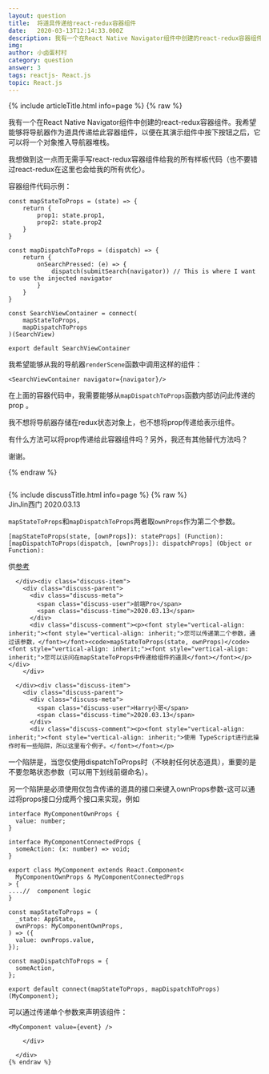 ```yaml
---
layout: question
title:  将道具传递给react-redux容器组件
date:   2020-03-13T12:14:33.000Z
description: 我有一个在React Native Navigator组件中创建的react-redux容器组件。我希望能够将导航器作为道具传递给此容器组件，以便在其演示...
img: 
author: 小卤蛋村村
category: question
answer: 3
tags: reactjs- React.js
topic: React.js
---
```

<div class="article-root">
  <div class="article">
    {% include articleTitle.html info=page %}
    {% raw %}
    <div class="article-content"><p><font style="vertical-align: inherit;"><font style="vertical-align: inherit;">我有一个在React Native Navigator组件中创建的react-redux容器组件。</font><font style="vertical-align: inherit;">我希望能够将导航器作为道具传递给此容器组件，以便在其演示组件中按下按钮之后，它可以将一个对象推入导航器堆栈。</font></font></p>

<p><font style="vertical-align: inherit;"><font style="vertical-align: inherit;">我想做到这一点而无需手写react-redux容器组件给我的所有样板代码（也不要错过react-redux在这里也会给我的所有优化）。</font></font></p>

<p><font style="vertical-align: inherit;"><font style="vertical-align: inherit;">容器组件代码示例：</font></font></p>

<pre><code>const mapStateToProps = (state) =&gt; {<font></font>
    return {<font></font>
        prop1: state.prop1,<font></font>
        prop2: state.prop2<font></font>
    }<font></font>
}<font></font>
<font></font>
const mapDispatchToProps = (dispatch) =&gt; {<font></font>
    return {<font></font>
        onSearchPressed: (e) =&gt; {<font></font>
            dispatch(submitSearch(navigator)) // This is where I want to use the injected navigator<font></font>
        }<font></font>
    }<font></font>
}<font></font>
<font></font>
const SearchViewContainer = connect(<font></font>
    mapStateToProps,<font></font>
    mapDispatchToProps<font></font>
)(SearchView)<font></font>
<font></font>
export default SearchViewContainer<font></font>
</code></pre>

<p><font style="vertical-align: inherit;"><font style="vertical-align: inherit;">我希望能够从我的导航器</font></font><code>renderScene</code><font style="vertical-align: inherit;"><font style="vertical-align: inherit;">函数中</font><font style="vertical-align: inherit;">调用这样的组件</font><font style="vertical-align: inherit;">：</font></font></p>

<pre><code>&lt;SearchViewContainer navigator={navigator}/&gt;
</code></pre>

<p><font style="vertical-align: inherit;"><font style="vertical-align: inherit;">在上面的容器代码中，我需要能够从</font></font><code>mapDispatchToProps</code><font style="vertical-align: inherit;"><font style="vertical-align: inherit;">函数</font><font style="vertical-align: inherit;">内部访问此传递的prop </font><font style="vertical-align: inherit;">。</font></font></p>

<p><font style="vertical-align: inherit;"><font style="vertical-align: inherit;">我不想将导航器存储在redux状态对象上，也不想将prop传递给表示组件。</font></font></p>

<p><font style="vertical-align: inherit;"><font style="vertical-align: inherit;">有什么方法可以将prop传递给此容器组件吗？</font><font style="vertical-align: inherit;">另外，我还有其他替代方法吗？</font></font></p>

<p><font style="vertical-align: inherit;"><font style="vertical-align: inherit;">谢谢。</font></font></p></div>
    {% endraw %}
  </div>
  <p style="height: 0;width:0;overflow: hidden;"> 第1532篇《将道具传递给react-redux容器组件》来自Winter(https://github.com/aiyld/aiyld.github.io)的站点</p>
  <div class="discuss-wrapper">
    {% include discussTitle.html info=page %}
    {% raw %}
    <div class="discuss-item">
        <div class="discuss-parent">
          <div class="discuss-meta">
            <span class="discuss-user">JinJin西门</span>
            <span class="discuss-time">2020.03.13</span>
          </div>
          <div class="discuss-comment"><p><code>mapStateToProps</code><font style="vertical-align: inherit;"><font style="vertical-align: inherit;">和</font></font><code>mapDispatchToProps</code><font style="vertical-align: inherit;"><font style="vertical-align: inherit;">两者取</font></font><code>ownProps</code><font style="vertical-align: inherit;"><font style="vertical-align: inherit;">作为第二个参数。</font></font><br></p>

<pre><code>[mapStateToProps(state, [ownProps]): stateProps] (Function):<font></font>
[mapDispatchToProps(dispatch, [ownProps]): dispatchProps] (Object or Function):<font></font>
</code></pre>

<p><font style="vertical-align: inherit;"><font style="vertical-align: inherit;">供</font></font><a href="https://github.com/reduxjs/react-redux/blob/master/docs/api/connect.md#mapstatetoprops-state-ownprops--object" rel="noreferrer"><font style="vertical-align: inherit;"><font style="vertical-align: inherit;">参考</font></font></a></p></div>
        </div>
        
      </div><div class="discuss-item">
        <div class="discuss-parent">
          <div class="discuss-meta">
            <span class="discuss-user">前端Pro</span>
            <span class="discuss-time">2020.03.13</span>
          </div>
          <div class="discuss-comment"><p><font style="vertical-align: inherit;"><font style="vertical-align: inherit;">您可以传递第二个参数，通过该参数，</font></font><code>mapStateToProps(state, ownProps)</code><font style="vertical-align: inherit;"><font style="vertical-align: inherit;">您可以访问在mapStateToProps中传递给组件的道具</font></font></p></div>
        </div>
        
      </div><div class="discuss-item">
        <div class="discuss-parent">
          <div class="discuss-meta">
            <span class="discuss-user">Harry小哥</span>
            <span class="discuss-time">2020.03.13</span>
          </div>
          <div class="discuss-comment"><p><font style="vertical-align: inherit;"><font style="vertical-align: inherit;">使用 TypeScript进行此操作时有一些陷阱，所以这里有个例子。</font></font></p>

<p><font style="vertical-align: inherit;"><font style="vertical-align: inherit;">一个陷阱是，当您仅使用dispatchToProps时（不映射任何状态道具），重要的是不要忽略状态参数（可以用下划线前缀命名）。</font></font></p>

<p><font style="vertical-align: inherit;"><font style="vertical-align: inherit;">另一个陷阱是必须使用仅包含传递的道具的接口来键入ownProps参数-这可以通过将props接口分成两个接口来实现，例如</font></font></p>

<pre><code>interface MyComponentOwnProps {<font></font>
  value: number;<font></font>
}<font></font>
<font></font>
interface MyComponentConnectedProps {<font></font>
  someAction: (x: number) =&gt; void;<font></font>
}<font></font>
<font></font>
export class MyComponent extends React.Component&lt;<font></font>
  MyComponentOwnProps &amp; MyComponentConnectedProps<font></font>
&gt; {<font></font>
....//  component logic<font></font>
}<font></font>
<font></font>
const mapStateToProps = (<font></font>
  _state: AppState,<font></font>
  ownProps: MyComponentOwnProps,<font></font>
) =&gt; ({<font></font>
  value: ownProps.value,<font></font>
});<font></font>
<font></font>
const mapDispatchToProps = {<font></font>
  someAction,<font></font>
};<font></font>
<font></font>
export default connect(mapStateToProps, mapDispatchToProps)(MyComponent);<font></font>
</code></pre>

<p><font style="vertical-align: inherit;"><font style="vertical-align: inherit;">可以通过传递单个参数来声明该组件：</font></font></p>

<pre><code>&lt;MyComponent value={event} /&gt;
</code></pre></div>
        </div>
        
      </div>
    {% endraw %}
  </div>
<div>
